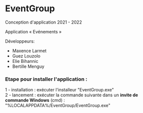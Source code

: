 # EventGroup
Conception d'application 2021 - 2022

Application « Evénements »


Développeurs:

- Maxence Larmet
- Guez Louzolo
- Elie Bihannic
- Bertille Menguy

### Etape pour installer l'application :

1 - installation : exécuter l'installeur "EventGroup.exe"\
2 - lancement : exécuter la commande suivante dans un **invite de commande Windows**  (cmd) : "%LOCALAPPDATA%/EventGroup/EventGroup.exe"
